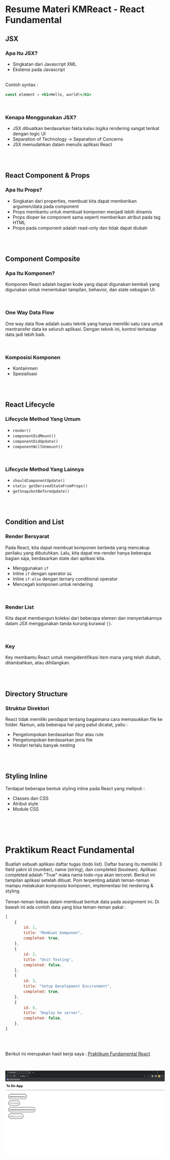 # Resume Materi KMReact - React Fundamental
## JSX
### Apa Itu JSX?
- Singkatan dari Javascript XML
- Ekstensi pada Javascript

<br> Contoh syntax :

```jsx
const element = <h1>Hello, world!</h1>
```

<br>

### Kenapa Menggunakan JSX?

- JSX dibuatkan berdasarkan fakta kalau logika rendering sangat terikat dengan logic UI
- Separation of Technology -> Separation of Concerns
- JSX memudahkan dalam menulis aplikasi React


<br><br>
## React Component & Props
### Apa Itu Props?
- Singkatan dari properties, membuat kita dapat memberikan argumen/data pada component
- Props membantu untuk membuat komponen menjadi lebih dinamis
- Props dioper ke component sama seperti memberikan atribut pada tag HTML
- Props pada component adalah read-only dan tidak dapat diubah


<br><br>
## Component Composite
### Apa Itu Komponen?
Komponen React adalah bagian kode yang dapat digunakan kembali yang digunakan untuk menentukan tampilan, behavior, dan state sebagian UI.

<br>

### One Way Data Flow

One way data flow adalah suatu teknik yang hanya memiliki satu cara untuk mentransfer data ke seluruh aplikasi. Dengan teknik ini, kontrol terhadap data jadi lebih baik.

<br>

### Komposisi Komponen

- Kontainmen
- Spesialisasi


<br><br>
## React Lifecycle
### Lifecycle Method Yang Umum
- `render()`
- `componentDidMount()`
- `componentDidUpdate()`
- `componentWillUnmount()`

<br>

### Lifecycle Method Yang Lainnya

- `shouldComponentUpdate()`
- `static getDerivedStateFromProps()`
- `getSnapshotBeforeUpdate()`


<br><br>
## Condition and List
### Render Bersyarat
Pada React, kita dapat membuat komponen berbeda yang mencakup perilaku yang dibutuhkan. Lalu, kita dapat me-render hanya beberapa bagian saja, berdasarkan state dari aplikasi kita.
- Menggunakan `if`
- Inline `if` dengan operator `&&`
- Inline `if-else` dengan ternary conditional operator
- Mencegah komponen untuk rendering

<br>

### Render List

Kita dapat membangun koleksi dari beberapa elemen dan menyertakannya dalam JSX menggunakan tanda kurung kurawal `{}`.

<br>

### Key

Key membantu React untuk mengidentifikasi item mana yang telah diubah, ditambahkan, atau dihilangkan.


<br><br>
## Directory Structure
### Struktur Direktori
React tidak memiliki pendapat tentang bagaimana cara memasukkan file ke folder. Namun, ada beberapa hal yang patut dicatat, yaitu :
- Pengelompokan berdasarkan fitur atau rute
- Pengelompokan berdasarkan jenis file
- Hindari terlalu banyak nesting


<br><br>
## Styling Inline
Terdapat beberapa bentuk styling inline pada React yang meliputi :
- Classes dan CSS
- Atribut style
- Module CSS

<br><br><br>

# Praktikum React Fundamental
Buatlah sebuah aplikasi daftar tugas (todo list). Daftar barang itu memiliki 3 field yakni id (number), name (string), dan completed (boolean). Aplikasi completed adalah "True" maka nama todo-nya akan tercoret. Berikut ini tampilan aplikasi setelah dibuat. Poin terpenting adalah teman-teman mampu melakukan komposisi komponen, implementasi list rendering & styling.
<br><br> Teman-teman bebas dalam membuat bentuk data pada assignment ini. Di bawah ini ada contoh data yang bisa teman-teman pakai :
<br>

```jsx
[
    {
        id: 1,
        title: "Membuat Komponen",
        completed: true,
    },
    {
        id: 2,
        title: "Unit Testing",
        completed: false,
    },
    {
        id: 3,
        title: "Setup Development Environment",
        completed: true,
    },
    {
        id: 4,
        title: "Deploy ke server",
        completed: false,
    },
]
```

<br><br>

Berikut ini merupakan hasil kerja saya : [Praktikum Fundamental React](https://github.com/m-mustakim-surya/react_m-mustakim-surya/tree/12_React-Fundamental/12_React%20Fundamental/praktikum/reactfundamental)

<br>

![ss_praktikum](https://github.com/m-mustakim-surya/react_m-mustakim-surya/blob/12_React-Fundamental/12_React%20Fundamental/screenshots/praktikum.PNG)

